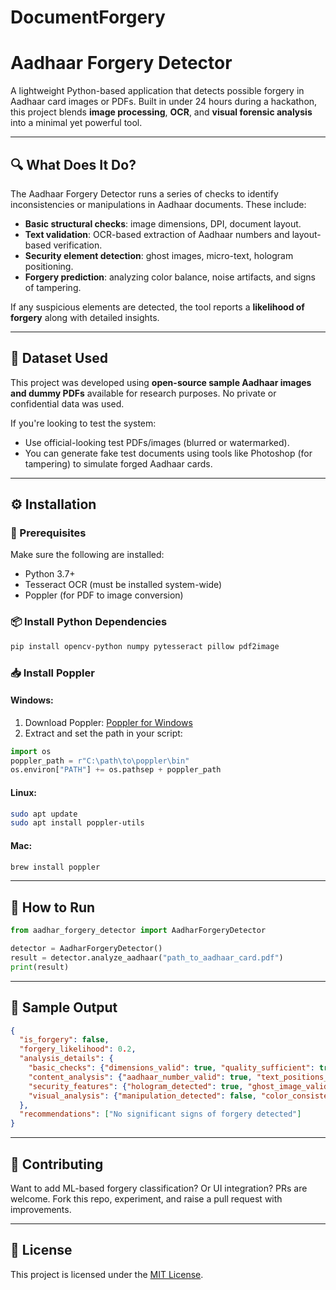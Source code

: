 # DocumentForgery
# Aadhaar Forgery Detector

A lightweight Python-based application that detects possible forgery in Aadhaar card images or PDFs. Built in under 24 hours during a hackathon, this project blends **image processing**, **OCR**, and **visual forensic analysis** into a minimal yet powerful tool.

---

## 🔍 What Does It Do?

The Aadhaar Forgery Detector runs a series of checks to identify inconsistencies or manipulations in Aadhaar documents. These include:

* **Basic structural checks**: image dimensions, DPI, document layout.
* **Text validation**: OCR-based extraction of Aadhaar numbers and layout-based verification.
* **Security element detection**: ghost images, micro-text, hologram positioning.
* **Forgery prediction**: analyzing color balance, noise artifacts, and signs of tampering.

If any suspicious elements are detected, the tool reports a **likelihood of forgery** along with detailed insights.

---

## 📂 Dataset Used

This project was developed using **open-source sample Aadhaar images and dummy PDFs** available for research purposes. No private or confidential data was used.

If you're looking to test the system:

* Use official-looking test PDFs/images (blurred or watermarked).
* You can generate fake test documents using tools like Photoshop (for tampering) to simulate forged Aadhaar cards.

---

## ⚙️ Installation

### 🔧 Prerequisites

Make sure the following are installed:

* Python 3.7+
* Tesseract OCR (must be installed system-wide)
* Poppler (for PDF to image conversion)

### 📦 Install Python Dependencies

```bash
pip install opencv-python numpy pytesseract pillow pdf2image
```

### 📥 Install Poppler

#### Windows:

1. Download Poppler: [Poppler for Windows](http://blog.alivate.com.au/poppler-windows/)
2. Extract and set the path in your script:

```python
import os
poppler_path = r"C:\path\to\poppler\bin"
os.environ["PATH"] += os.pathsep + poppler_path
```

#### Linux:

```bash
sudo apt update
sudo apt install poppler-utils
```

#### Mac:

```bash
brew install poppler
```

---

## 🚀 How to Run

```python
from aadhar_forgery_detector import AadharForgeryDetector

detector = AadharForgeryDetector()
result = detector.analyze_aadhaar("path_to_aadhaar_card.pdf")
print(result)
```

---

## 🧪 Sample Output

```json
{
  "is_forgery": false,
  "forgery_likelihood": 0.2,
  "analysis_details": {
    "basic_checks": {"dimensions_valid": true, "quality_sufficient": true, "layout_valid": true},
    "content_analysis": {"aadhaar_number_valid": true, "text_positions_valid": true},
    "security_features": {"hologram_detected": true, "ghost_image_valid": true},
    "visual_analysis": {"manipulation_detected": false, "color_consistent": true}
  },
  "recommendations": ["No significant signs of forgery detected"]
}
```

---

## 🤝 Contributing

Want to add ML-based forgery classification? Or UI integration? PRs are welcome. Fork this repo, experiment, and raise a pull request with improvements.

---

## 📄 License

This project is licensed under the [MIT License](LICENSE).



